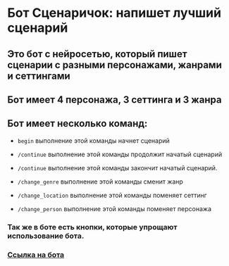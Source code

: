 # Бот Сценаричок: напишет лучший сценарий

## Это бот с нейросетью, который пишет сценарии с разными персонажами, жанрами и сеттингами

## Бот имеет 4 персонажа, 3 сеттинга и 3 жанра

## Бот имеет несколько команд:

- `begin` выполнение этой команды начнет сценарий

- `/continue` выполнение этой команды продолжит начатый сценарий

- `/continue` выполнение этой команды закончит начатый сценарий.

- `/change_genre` выполнение этой команды сменит жанр

- `/change_location` выполнение этой команды поменяет сеттинг

- `/change_person` выполнение этой команды поменяет персонажа

### Так же в боте есть кнопки, которые упрощают использование бота.

### [Ссылка на бота](https://t.me/aiscreenwriter_bot)